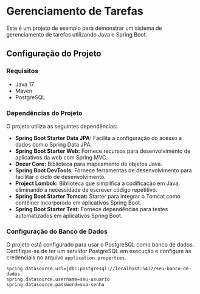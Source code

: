 # Gerenciamento de Tarefas

Este é um projeto de exemplo para demonstrar um sistema de gerenciamento de tarefas utilizando Java e Spring Boot.

## Configuração do Projeto

### Requisitos

- Java 17
- Maven
- PostgreSQL

### Dependências do Projeto

O projeto utiliza as seguintes dependências:

- **Spring Boot Starter Data JPA:** Facilita a configuração do acesso a dados com o Spring Data JPA.
- **Spring Boot Starter Web:** Fornece recursos para desenvolvimento de aplicativos da web com Spring MVC.
- **Dozer Core:** Biblioteca para mapeamento de objetos Java.
- **Spring Boot DevTools:** Fornece ferramentas de desenvolvimento para facilitar o ciclo de desenvolvimento.
- **Project Lombok:** Biblioteca que simplifica a codificação em Java, eliminando a necessidade de escrever código repetitivo.
- **Spring Boot Starter Tomcat:** Starter para integrar o Tomcat como contêiner incorporado em aplicativos Spring Boot.
- **Spring Boot Starter Test:** Fornece dependências para testes automatizados em aplicativos Spring Boot.

### Configuração do Banco de Dados

O projeto está configurado para usar o PostgreSQL como banco de dados. Certifique-se de ter um servidor PostgreSQL em execução e configure as credenciais no arquivo `application.properties`.

```properties
spring.datasource.url=jdbc:postgresql://localhost:5432/seu-banco-de-dados
spring.datasource.username=seu-usuario
spring.datasource.password=sua-senha
